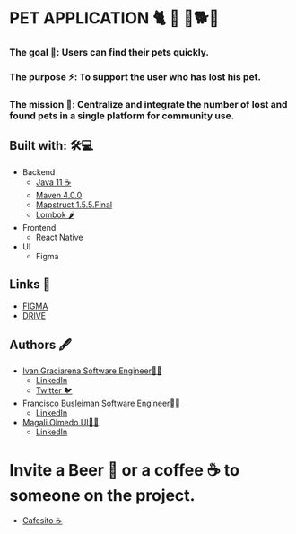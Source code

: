 # PET APPLICATION 🐈 🐇 🐹🐕🦔
### The goal 🎯: Users can find their pets quickly.
### The purpose ⚡: To support the user who has lost his pet.
### The mission 🎺: Centralize and integrate the number of lost and found pets in a single platform for community use.

## Built with: 🛠️💻
- Backend
  - [Java 11 ☕](https://www.oracle.com/java/technologies/javase/11-relnote-issues.html)
  - [Maven 4.0.0](https://maven.apache.org/ref/4-LATEST/)
  - [Mapstruct 1.5.5.Final](https://mapstruct.org/documentation/stable/reference/html/)
  - [Lombok 🌶️](https://projectlombok.org/features/)
- Frontend
  - React Native   
- UI
  - Figma   

## Links 🔗
- [FIGMA](https://www.figma.com/files/team/899368568662594186/PET-APPLICATION?fuid=899368560089925632)
- [DRIVE](https://drive.google.com/drive/u/0/folders/1zRalqlzc38YuqJikEXmUCbkR7372HMDg)

## Authors 🖋️
- [Ivan Graciarena Software Engineer👨‍💻](https://github.com/IGraciarena)
  - [LinkedIn](https://www.linkedin.com/in/ivan-graciarena/)
  - [Twitter 🐦](https://www.twitter.com/IGraciarena)
- [Francisco Busleiman Software Engineer👨‍💻](https://github.com/franbusleiman)
  - [LinkedIn](https://www.linkedin.com/in/franciscobusleiman/)
- [Magali Olmedo UI👩‍💻](https://github.com/MagaliOlmedo)
  - [LinkedIn](https://www.linkedin.com/in/dayanamagaliolmedo/)
 
# Invite a Beer 🍺 or a coffee ☕ to someone on the project.
- [Cafesito ☕](https://cafecito.app/pet-application)
